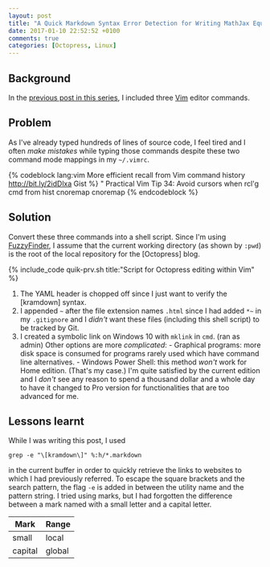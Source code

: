 ```yaml
---
layout: post
title: "A Quick Markdown Syntax Error Detection for Writing MathJax Equations in Octopress Posts (5)"
date: 2017-01-10 22:52:52 +0100
comments: true
categories: [Octopress, Linux]
---
```


Background
---

In the [previous post in this series][siri4], I included three [Vim]
editor commands.

Problem
---

As I've already typed hundreds of lines of source code, I feel tired
and I often *make mistakes* while typing those commands despite these
two command mode mappings in my `~/.vimrc`.

{% codeblock lang:vim More efficient recall from Vim command history http://bit.ly/2idDlxa Gist %}
" Practical Vim Tip 34: Avoid cursors when rcl'g cmd from hist
cnoremap <C-p> <Up>
cnoremap <C-n> <Down>
{% endcodeblock %}

<!-- more -->

Solution
---

Convert these three commands into a shell script.  Since I'm using
[FuzzyFinder][fzfdr], I assume that the current working directory
(as shown by `:pwd`) is the root of the local repository for the
[Octopress] blog.

{% include_code quik-prv.sh title:"Script for Octopress editing within Vim" %}

1. The YAML header is chopped off since I just want to verify the
   [kramdown] syntax.
2. I appended `~` after the file extension names `.html` since I had
added `*~` in my `.gitignore` and I *didn't* want these files
(including this shell script) to be tracked by Git.
3. I created a symbolic link on Windows 10 with `mklink` in `cmd`.
   (ran as admin)  Other options are more *complicated*:
       - Graphical programs: more disk space is consumed for programs
           rarely used which have command line alternatives.
       - Windows Power Shell: this method *won't* work for Home
           edition.  (That's my case.)  I'm quite satisfied by the
           current edition and I *don't* see any reason to spend
           a thousand dollar and a whole day to have it changed to Pro
           version for functionalities that are too advanced for me.

Lessons learnt
---

While I was writing this post, I used

    grep -e "\[kramdown\]" %:h/*.markdown

in the current buffer in order to quickly retrieve the links to
websites to which I had previously referred.  To escape the square
brackets and the search pattern, the flag `-e` is added in between the
utility name and the pattern string.  I tried using marks, but I had
forgotten the difference between a mark named with a small letter and
a capital letter.

Mark    | Range
---     | ---
small   | local
capital | global

[siri4]: /blog/2016/12/12/a-quick-markdown-syntax-error-detection-for-writing-mathjax-equations-in-octopress-posts-4/
[Vim]: http://www.vim.org
[fzfdr]: http://www.vim.org/scripts/script.php?script_id=1984
